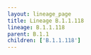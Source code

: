 ```yaml
---
layout: lineage_page
title: Lineage B.1.1.118
lineage: B.1.1.118
parent: B.1.1
children: ['B.1.1.118']
---
```

